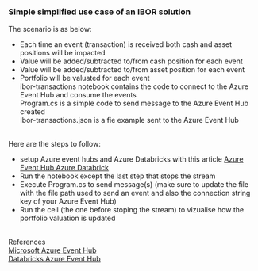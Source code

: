### Simple simplified use case of an IBOR solution
The scenario is as below:
* Each time an event (transaction) is received both cash and asset positions will be impacted
* Value will be added/subtracted to/from cash position for each event
* Value will be added/subtracted to/from asset position for each event
* Portfolio will be valuated for each event
<br> ibor-transactions notebook contains the code to connect to the Azure Event Hub and consume the events
<br> Program.cs is a simple code to send message to the Azure Event Hub created
<br> Ibor-transactions.json is a fie example sent to the Azure Event Hub

<br>Here are the steps to follow:
* setup Azure event hubs and Azure Databricks with this article [Azure Event Hub Azure Databrick](https://medium.com/@tiwesley/azure-event-hubs-azure-databricks-2e3dc5389b0d)
* Run the notebook except the last step that stops the stream
* Execute Program.cs to send message(s) (make sure to update the file with the file path used to send an event and also the connection string key of your Azure Event Hub)
* Run the cell (the one before stoping the stream) to vizualise how the portfolio valuation is updated

<br> References
<br>[Microsoft Azure Event Hub](https://docs.microsoft.com/en-us/azure/event-hubs/event-hubs-dotnet-standard-getstarted-send)
<br>[Databricks Azure Event Hub](https://docs.databricks.com/spark/latest/structured-streaming/streaming-event-hubs.html)
